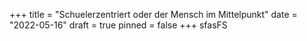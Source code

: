 +++
title = "Schuelerzentriert oder der Mensch im Mittelpunkt"
date = "2022-05-16"
draft = true
pinned = false
+++
sfasFS